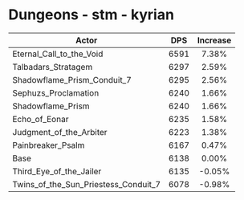 # Dungeons - stm - kyrian
| Actor | DPS | Increase |
|---|:---:|:---:|
|Eternal_Call_to_the_Void|6591|7.38%|
|Talbadars_Stratagem|6297|2.59%|
|Shadowflame_Prism_Conduit_7|6295|2.56%|
|Sephuzs_Proclamation|6240|1.66%|
|Shadowflame_Prism|6240|1.66%|
|Echo_of_Eonar|6235|1.58%|
|Judgment_of_the_Arbiter|6223|1.38%|
|Painbreaker_Psalm|6167|0.47%|
|Base|6138|0.00%|
|Third_Eye_of_the_Jailer|6135|-0.05%|
|Twins_of_the_Sun_Priestess_Conduit_7|6078|-0.98%|
